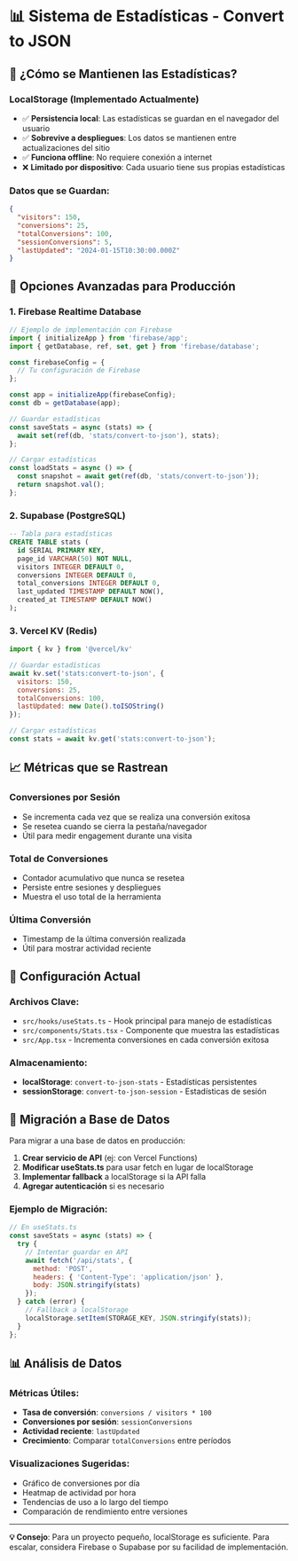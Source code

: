 # 📊 Sistema de Estadísticas - Convert to JSON

## 🔄 ¿Cómo se Mantienen las Estadísticas?

### **LocalStorage (Implementado Actualmente)**
- ✅ **Persistencia local**: Las estadísticas se guardan en el navegador del usuario
- ✅ **Sobrevive a despliegues**: Los datos se mantienen entre actualizaciones del sitio
- ✅ **Funciona offline**: No requiere conexión a internet
- ❌ **Limitado por dispositivo**: Cada usuario tiene sus propias estadísticas

### **Datos que se Guardan:**
```json
{
  "visitors": 150,
  "conversions": 25,
  "totalConversions": 100,
  "sessionConversions": 5,
  "lastUpdated": "2024-01-15T10:30:00.000Z"
}
```

## 🚀 Opciones Avanzadas para Producción

### **1. Firebase Realtime Database**
```javascript
// Ejemplo de implementación con Firebase
import { initializeApp } from 'firebase/app';
import { getDatabase, ref, set, get } from 'firebase/database';

const firebaseConfig = {
  // Tu configuración de Firebase
};

const app = initializeApp(firebaseConfig);
const db = getDatabase(app);

// Guardar estadísticas
const saveStats = async (stats) => {
  await set(ref(db, 'stats/convert-to-json'), stats);
};

// Cargar estadísticas
const loadStats = async () => {
  const snapshot = await get(ref(db, 'stats/convert-to-json'));
  return snapshot.val();
};
```

### **2. Supabase (PostgreSQL)**
```sql
-- Tabla para estadísticas
CREATE TABLE stats (
  id SERIAL PRIMARY KEY,
  page_id VARCHAR(50) NOT NULL,
  visitors INTEGER DEFAULT 0,
  conversions INTEGER DEFAULT 0,
  total_conversions INTEGER DEFAULT 0,
  last_updated TIMESTAMP DEFAULT NOW(),
  created_at TIMESTAMP DEFAULT NOW()
);
```

### **3. Vercel KV (Redis)**
```javascript
import { kv } from '@vercel/kv'

// Guardar estadísticas
await kv.set('stats:convert-to-json', {
  visitors: 150,
  conversions: 25,
  totalConversions: 100,
  lastUpdated: new Date().toISOString()
});

// Cargar estadísticas
const stats = await kv.get('stats:convert-to-json');
```

## 📈 Métricas que se Rastrean

### **Conversiones por Sesión**
- Se incrementa cada vez que se realiza una conversión exitosa
- Se resetea cuando se cierra la pestaña/navegador
- Útil para medir engagement durante una visita

### **Total de Conversiones**
- Contador acumulativo que nunca se resetea
- Persiste entre sesiones y despliegues
- Muestra el uso total de la herramienta

### **Última Conversión**
- Timestamp de la última conversión realizada
- Útil para mostrar actividad reciente

## 🔧 Configuración Actual

### **Archivos Clave:**
- `src/hooks/useStats.ts` - Hook principal para manejo de estadísticas
- `src/components/Stats.tsx` - Componente que muestra las estadísticas
- `src/App.tsx` - Incrementa conversiones en cada conversión exitosa

### **Almacenamiento:**
- **localStorage**: `convert-to-json-stats` - Estadísticas persistentes
- **sessionStorage**: `convert-to-json-session` - Estadísticas de sesión

## 🚀 Migración a Base de Datos

Para migrar a una base de datos en producción:

1. **Crear servicio de API** (ej: con Vercel Functions)
2. **Modificar useStats.ts** para usar fetch en lugar de localStorage
3. **Implementar fallback** a localStorage si la API falla
4. **Agregar autenticación** si es necesario

### **Ejemplo de Migración:**
```javascript
// En useStats.ts
const saveStats = async (stats) => {
  try {
    // Intentar guardar en API
    await fetch('/api/stats', {
      method: 'POST',
      headers: { 'Content-Type': 'application/json' },
      body: JSON.stringify(stats)
    });
  } catch (error) {
    // Fallback a localStorage
    localStorage.setItem(STORAGE_KEY, JSON.stringify(stats));
  }
};
```

## 📊 Análisis de Datos

### **Métricas Útiles:**
- **Tasa de conversión**: `conversions / visitors * 100`
- **Conversiones por sesión**: `sessionConversions`
- **Actividad reciente**: `lastUpdated`
- **Crecimiento**: Comparar `totalConversions` entre períodos

### **Visualizaciones Sugeridas:**
- Gráfico de conversiones por día
- Heatmap de actividad por hora
- Tendencias de uso a lo largo del tiempo
- Comparación de rendimiento entre versiones

---

**💡 Consejo**: Para un proyecto pequeño, localStorage es suficiente. Para escalar, considera Firebase o Supabase por su facilidad de implementación. 